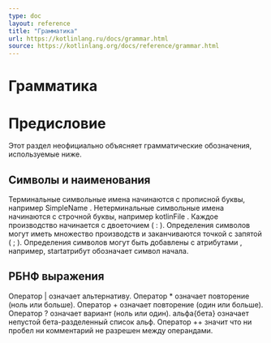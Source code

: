 ```yaml
---
type: doc
layout: reference
title: "Грамматика"
url: https://kotlinlang.ru/docs/grammar.html
source: https://kotlinlang.org/docs/reference/grammar.html
---
```




# Грамматика
# Предисловие
<!-- This section informally explains the grammar notation used below. -->

Этот раздел неофициально объясняет грамматические обозначения, используемые ниже.

## Символы и наименования
<!-- Terminal symbol names start with an uppercase letter, e.g. SimpleName.
Nonterminal symbol names start with a lowercase letter, e.g. kotlinFile.
Each production starts with a colon (:).
Symbol definitions may have many productions and are terminated by a semicolon (;).
Symbol definitions may be prepended with attributes, e.g. start attribute denotes a start symbol. -->

Терминальные символьные имена начинаются с прописной буквы, например SimpleName . 
Нетерминальные символьные имена начинаются с строчной буквы, например kotlinFile . 
Каждое производство начинается с двоеточием ( : ). 
Определения символов могут иметь множество производств и заканчиваются точкой с запятой ( ; ). 
Определения символов могут быть добавлены с атрибутами , например, startатрибут обозначает символ начала.

## РБНФ выражения
<!--## EBNF expressions-->
Оператор | означает альтернативу.
Оператор * означает повторение (ноль или больше).
Оператор + означает повторение (один или больше).
Оператор ? означает вариант (ноль или один).
альфа{бета} означает непустой бета-разделенный список альф. 
Оператор ++ значит что ни пробел ни комментарий не разрешен между операндами.
<!--Operator | denotes alternative.
Operator * denotes iteration (zero or more).
Operator + denotes iteration (one or more).
Operator ? denotes option (zero or one).
alpha{beta} denotes a nonempty beta-separated list of alpha's. 
Operator ++ means that no space or comment is allowed between operands.-->

